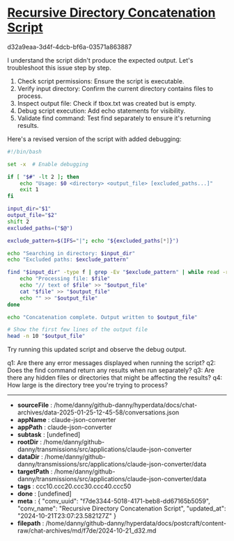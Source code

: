 # [Recursive Directory Concatenation Script](https://claude.ai/chat/f7de3344-5018-4171-beb8-dd67165b5059)

d32a9eaa-3d4f-4dcb-bf6a-03571a863887

 I understand the script didn't produce the expected output. Let's troubleshoot this issue step by step.

1. Check script permissions: Ensure the script is executable.
2. Verify input directory: Confirm the current directory contains files to process.
3. Inspect output file: Check if tbox.txt was created but is empty.
4. Debug script execution: Add echo statements for visibility.
5. Validate find command: Test find separately to ensure it's returning results.

Here's a revised version of the script with added debugging:

```bash
#!/bin/bash

set -x  # Enable debugging

if [ "$#" -lt 2 ]; then
    echo "Usage: $0 <directory> <output_file> [excluded_paths...]"
    exit 1
fi

input_dir="$1"
output_file="$2"
shift 2
excluded_paths=("$@")

exclude_pattern=$(IFS="|"; echo "${excluded_paths[*]}")

echo "Searching in directory: $input_dir"
echo "Excluded paths: $exclude_pattern"

find "$input_dir" -type f | grep -Ev "$exclude_pattern" | while read -r file; do
    echo "Processing file: $file"
    echo "// text of $file" >> "$output_file"
    cat "$file" >> "$output_file"
    echo "" >> "$output_file"
done

echo "Concatenation complete. Output written to $output_file"

# Show the first few lines of the output file
head -n 10 "$output_file"
```

Try running this updated script and observe the debug output.

q1: Are there any error messages displayed when running the script?
q2: Does the find command return any results when run separately?
q3: Are there any hidden files or directories that might be affecting the results?
q4: How large is the directory tree you're trying to process?

---

* **sourceFile** : /home/danny/github-danny/hyperdata/docs/chat-archives/data-2025-01-25-12-45-58/conversations.json
* **appName** : claude-json-converter
* **appPath** : claude-json-converter
* **subtask** : [undefined]
* **rootDir** : /home/danny/github-danny/transmissions/src/applications/claude-json-converter
* **dataDir** : /home/danny/github-danny/transmissions/src/applications/claude-json-converter/data
* **targetPath** : /home/danny/github-danny/transmissions/src/applications/claude-json-converter/data
* **tags** : ccc10.ccc20.ccc30.ccc40.ccc50
* **done** : [undefined]
* **meta** : {
  "conv_uuid": "f7de3344-5018-4171-beb8-dd67165b5059",
  "conv_name": "Recursive Directory Concatenation Script",
  "updated_at": "2024-10-21T23:07:23.582127Z"
}
* **filepath** : /home/danny/github-danny/hyperdata/docs/postcraft/content-raw/chat-archives/md/f7de/2024-10-21_d32.md